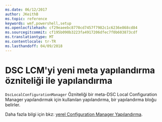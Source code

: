```yaml
---
ms.date: 06/12/2017
author: JKeithB
ms.topic: reference
keywords: wmf,powershell,setup
ms.openlocfilehash: cf29eaeebc8770cd7457f7982c1c6236e868cd84
ms.sourcegitcommit: cf195b090b3223fa4917206dfec7f0b603873cdf
ms.translationtype: MT
ms.contentlocale: tr-TR
ms.lasthandoff: 04/09/2018
---
```

# <a name="configure-dsc-lcm-with-new-meta-configuration-attribute"></a>DSC LCM'yi yeni meta yapılandırma özniteliği ile yapılandırma

`DscLocalConfigurationManager` Özniteliği bir meta-DSC Local Configuration Manager yapılandırmak için kullanılan yapılandırma, bir yapılandırma bloğu belirler.

Daha fazla bilgi için bkz: [yerel Configuration Manager Yapılandırma](https://msdn.microsoft.com/powershell/dsc/metaconfig).
